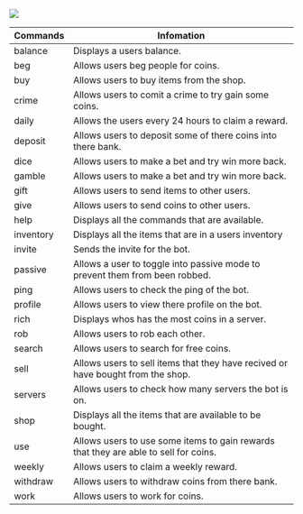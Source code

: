 
<a href="https://discord.gg/XqezQaK"><img src="https://p81.cooltext.com/Rendered/Cool%20Text%20-%20Welcome%20To%20Hydra%20367774839786302.png"/></a>

Commands | Infomation
-----|------------
balance | Displays a users balance.
beg | Allows users beg people for coins.
buy | Allows users to buy items from the shop.
crime | Allows users to comit a crime to try gain some coins.
daily | Allows the users every 24 hours to claim a reward.
deposit | Allows users to deposit some of there coins into there bank.
dice | Allows users to make a bet and try win more back.
gamble | Allows users to make a bet and try win more back.
gift | Allows users to send items to other users.
give | Allows users to send coins to other users.
help | Displays all the commands that are available.
inventory | Displays all the items that are in a users inventory
invite | Sends the invite for the bot.
passive | Allows a user to toggle into passive mode to prevent them from been robbed.
ping | Allows users to check the ping of the bot.
profile | Allows users to view there profile on the bot.
rich | Displays whos has the most coins in a server.
rob | Allows users to rob each other.
search | Allows users to search for free coins.
sell | Allows users to sell items that they have recived or have bought from the shop.
servers | Allows users to check how many servers the bot is on.
shop | Displays all the items that are available to be bought.
use | Allows users to use some items to gain rewards that they are able to sell for coins.
weekly | Allows users to claim a weekly reward.
withdraw | Allows users to withdraw coins from there bank.
work | Allows users to work for coins.
